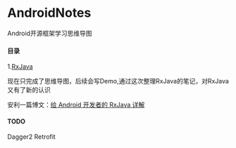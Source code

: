 # AndroidNotes
Android开源框架学习思维导图

#### 目录

1.[RxJava](https://github.com/GaoGersy/AndroidNotes/tree/master/RxJava)

现在只完成了思维导图，后续会写Demo,通过这次整理RxJava的笔记，对RxJava又有了新的认识

安利一篇博文：[给 Android 开发者的 RxJava 详解](http://gank.io/post/560e15be2dca930e00da1083)

#### TODO

Dagger2
Retrofit
